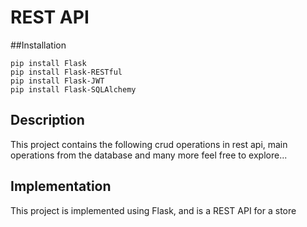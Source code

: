 # REST API

##Installation

```
pip install Flask
pip install Flask-RESTful
pip install Flask-JWT
pip install Flask-SQLAlchemy

```
## Description

This project contains the following
crud operations in rest api,
main operations from the database
and many more feel free to explore...

## Implementation

This project is implemented using Flask, and is a REST API for a store

